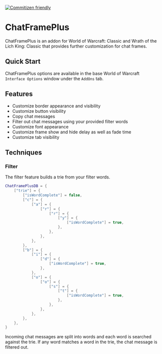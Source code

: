 [![Commitizen friendly](https://img.shields.io/badge/commitizen-friendly-brightgreen.svg)](http://commitizen.github.io/cz-cli/)

# ChatFramePlus

ChatFramePlus is an addon for World of Warcraft: Classic and Wrath of the Lich King: Classic that provides further customization for chat frames.

## Quick Start

ChatFramePlus options are available in the base World of Warcraft `Interface Options` window under the `AddOns` tab.

## Features

- Customize border appearance and visibility
- Customize button visibility
- Copy chat messages
- Filter out chat messages using your provided filter words
- Customize font appearance
- Customize frame show and hide delay as well as fade time
- Customize tab visibility

## Techniques

### Filter

The filter feature builds a trie from your filter words.

```lua
ChatFramePlusDB = {
	["trie"] = {
		["isWordComplete"] = false,
		["c"] = {
			["a"] = {
				["r"] = {
					["r"] = {
						["y"] = {
							["isWordComplete"] = true,
						},
					},
				},
			},
		},
		["b"] = {
			["i"] = {
				["d"] = {
					["isWordComplete"] = true,
				},
			},
			["o"] = {
				["o"] = {
					["s"] = {
						["t"] = {
							["isWordComplete"] = true,
						},
					},
				},
			},
		},
	},
}
```

Incoming chat messages are split into words and each word is searched against the trie. If any word matches a word in the trie, the chat message is filtered out.
